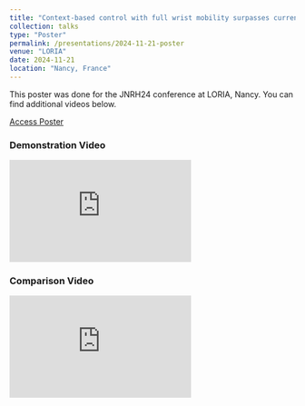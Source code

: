 ```yaml
---
title: "Context-based control with full wrist mobility surpasses current transradial myoelectric prostheses during reaching in virtual reality"
collection: talks
type: "Poster"
permalink: /presentations/2024-11-21-poster
venue: "LORIA"
date: 2024-11-21
location: "Nancy, France"
---
```


This poster was done for the JNRH24 conference at LORIA, Nancy. You can find additional videos below.

<a href="../files/poster_JNRH24_Bardisbanian.pdf" target="_blank">Access Poster</a>

### Demonstration Video

<iframe width="320" height="180" src="https://www.youtube.com/embed/kVGUSbOOc94" frameborder="0" allowfullscreen> </iframe>

### Comparison Video

<iframe width="320" height="180" src="https://www.youtube.com/embed/9VTMhYuFOy8" frameborder="0" allowfullscreen> </iframe>